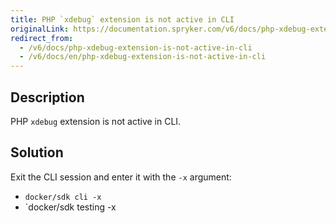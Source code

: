```yaml
---
title: PHP `xdebug` extension is not active in CLI
originalLink: https://documentation.spryker.com/v6/docs/php-xdebug-extension-is-not-active-in-cli
redirect_from:
  - /v6/docs/php-xdebug-extension-is-not-active-in-cli
  - /v6/docs/en/php-xdebug-extension-is-not-active-in-cli
---
```


## Description
PHP `xdebug` extension is not active in CLI.

## Solution
Exit the CLI session and enter it with the `-x` argument:
* `docker/sdk cli -x`
* `docker/sdk testing -x
